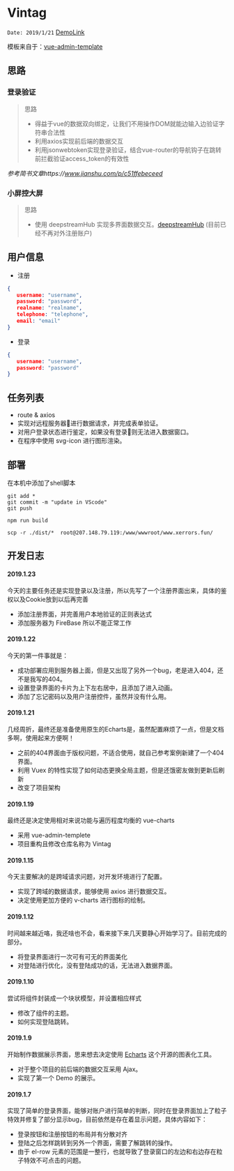 # Vintag 
`Date: 2019/1/21`
[DemoLink](http://www.xerrors.fun)

模板来自于：[vue-admin-template](https://github.com/PanJiaChen/vue-admin-template/tree/master/src)

## 思路

### 登录验证
> 思路
> - 得益于vue的数据双向绑定，让我们不用操作DOM就能边输入边验证字符串合法性
> - 利用axios实现前后端的数据交互
> - 利用jsonwebtoken实现登录验证，结合vue-router的导航钩子在跳转前拦截验证access_token的有效性

*参考简书文章https://www.jianshu.com/p/c51ffebeceed*

### 小屏控大屏
> 思路
> - 使用 deepstreamHub 实现多界面数据交互。[deepstreamHub](https://deepstreamhub.com/tutorials/getting-started/vuejs/) (目前已经不再对外注册账户)

## 用户信息
- 注册
```json
{
   username: "username",
   password: "password",
   realname: "realname",
   telephone: "telephone",
   email: "email"
}
```
- 登录
```json
{
   username: "username",
   password: "password"
}
```
## 任务列表
- route & axios
- 实现对远程服务器进行数据请求，并完成表单验证。
- 对用户登录状态进行鉴定，如果没有登录则无法进入数据窗口。
- 在程序中使用 svg-icon 进行图形渲染。

## 部署
在本机中添加了shell脚本
```shell
git add *
git commit -m "update in VScode"
git push

npm run build

scp -r ./dist/*  root@207.148.79.119:/www/wwwroot/www.xerrors.fun/
```
## 开发日志
#### 2019.1.23
今天的主要任务还是实现登录以及注册，所以先写了一个注册界面出来，具体的鉴权以及Cookie放到以后再完善
- 添加注册界面，并完善用户本地验证的正则表达式
- 添加服务器为 FireBase 所以不能正常工作

#### 2019.1.22
今天的第一件事就是：
- 成功部署应用到服务器上面，但是又出现了另外一个bug，老是进入404，还不是我写的404。
- 设置登录界面的卡片为上下左右居中，且添加了进入动画。
- 添加了忘记密码以及用户注册控件，虽然并没有什么用。

#### 2019.1.21
几经周折，最终还是准备使用原生的Echarts是，虽然配置麻烦了一点，但是文档多啊，使用起来方便啊！
- 之前的404界面由于版权问题，不适合使用，就自己参考案例新建了一个404界面。
- 利用 Vuex 的特性实现了如何动态更换全局主题，但是还饿密友做到更新后刷新
- 改变了项目架构

#### 2019.1.19
最终还是决定使用相对来说功能与遍历程度均衡的 vue-charts
- 采用 vue-admin-templete
- 项目重构且修改仓库名称为 Vintag

#### 2019.1.15
今天主要解决的是跨域请求问题，对开发环境进行了配置。
- 实现了跨域的数据请求，能够使用 axios 进行数据交互。
- 决定使用更加方便的 v-charts 进行图标的绘制。 

#### 2019.1.12
时间越来越近咯，我还啥也不会，看来接下来几天要静心开始学习了。目前完成的部分。
- 将登录界面进行一次可有可无的界面美化
- 对登陆进行优化，没有登陆成功的话，无法进入数据界面。

#### 2019.1.10
尝试将组件封装成一个块状模型，并设置相应样式
- 修改了组件的主题。
- 如何实现登陆跳转。

#### 2019.1.9
开始制作数据展示界面，思来想去决定使用 [Echarts](https://echarts.baidu.com/) 这个开源的图表化工具。
- 对于整个项目的前后端的数据交互采用 Ajax。
- 实现了第一个 Demo 的展示。

#### 2019.1.7
实现了简单的登录界面，能够对账户进行简单的判断，同时在登录界面加上了粒子特效并修复了部分显示bug，目前依然是存在着显示问题，具体内容如下：
- 登录按钮和注册按钮的布局并有分散对齐
- 登陆之后怎样跳转到另外一个界面，需要了解跳转的操作。
- 由于 el-row 元素的范围是一整行，也就导致了登录窗口的左边和右边存在粒子特效不可点击的问题。
